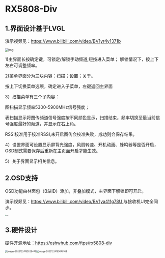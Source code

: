 # RX5808-Div
## 1.界面设计基于LVGL

演示视频见：https://www.bilibili.com/video/BV1yr4y1371b

<img src="https:////image.lceda.cn/pullimage/7CHqqaR5k6D3Kc8axVDfuspKRjecOCti6RC0c4lx.jpeg" alt="img" style="zoom:67%;" />

1)主界面长按确定键，可锁定/解锁手动频道,短按进入菜单；  解锁情况下，按上下左右可调整频率。

2)菜单界面分为三块内容：扫描；设置；关于。

 按上下切换菜单选项，确定进入子菜单，左键返回主界面

3）扫描菜单有三个子内容：

图扫描显示频率5300-5900MHz信号强度；

表扫描显示将图传频道信号强度按不同颜色显示，扫描结束，频率切换至最当前信号强度最好的频道，并显示在右上角。

RSSI校准用于校准RSSI,未开启图传会校准失败，成功则会保存结果。

4）设置界面可设置显示屏背光强度，风扇转速、开机动画、蜂鸣器等是否开启，OSD制式需要保存后重新在主页面开启才能生效。

5）关于界面显示相关信息。

 

## 2.OSD支持

OSD功能由林面包（B站ID）添加，非叠加模式，主界面下解锁即可开启。

演示视频见：[https://www.bilibili.com/video/BV1ya411g78U ](https://www.bilibili.com/video/BV1ya411g78U) 与接收机UI完全同步。

<img src="https:////image.lceda.cn/pullimage/ZlwKIlzNsq11PN2MxrZjKxj3TY4kO4CN3IqKGdVB.jpeg" alt="img" style="zoom: 25%;" />

## 3.硬件设计

硬件开源地址：https://oshwhub.com/ftps/rx5808-div

<img src="C:\Users\FangTao\AppData\Roaming\Typora\typora-user-images\image-20221224185029449.png" alt="image-20221224185029449" style="zoom:50%;" /><img src="C:\Users\FangTao\AppData\Roaming\Typora\typora-user-images\image-20221224185048169.png" alt="image-20221224185048169" style="zoom:50%;" />
